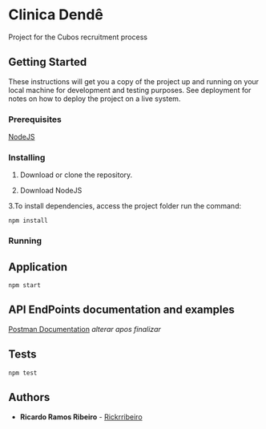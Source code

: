 # Clinica Dendê

Project for the Cubos recruitment process

## Getting Started

These instructions will get you a copy of the project up and running on your local machine for development and testing purposes. See deployment for notes on how to deploy the project on a live system.

### Prerequisites

[NodeJS](https://nodejs.org/)


### Installing

1. Download or clone the repository.

2. Download NodeJS

3.To install dependencies, access the project folder run the command:

```
npm install
```

### Running

## Application

```
npm start
```
## API EndPoints documentation and examples

[Postman Documentation](https://nodejs.org/) *alterar apos finalizar*

## Tests

```
npm test
```



## Authors

* **Ricardo Ramos Ribeiro** - [Rickrribeiro](https://github.com/rickrribeiro)

